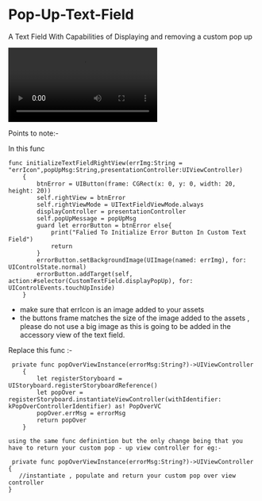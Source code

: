 # Pop-Up-Text-Field
A Text Field With Capabilities of Displaying and removing a custom pop up

![alt text](https://github.com/iThink32/Pop-Up-Text-Field/blob/master/PopupTextField.mp4)

Points to note:-

In this func 
```
func initializeTextFieldRightView(errImg:String = "errIcon",popUpMsg:String,presentationController:UIViewController)
    {
        btnError = UIButton(frame: CGRect(x: 0, y: 0, width: 20, height: 20))
        self.rightView = btnError
        self.rightViewMode = UITextFieldViewMode.always
        displayController = presentationController
        self.popUpMessage = popUpMsg
        guard let errorButton = btnError else{
            print("Falied To Initialize Error Button In Custom Text Field")
            return
        }
        errorButton.setBackgroundImage(UIImage(named: errImg), for: UIControlState.normal)
        errorButton.addTarget(self, action:#selector(CustomTextField.displayPopUp), for: UIControlEvents.touchUpInside)
    }
```
- make sure that errIcon is an image added to your assets
- the buttons frame matches the size of the image added to the assets , please do not use a big image as this is going to be added in the accessory view of the text field.

Replace this func :-

```
 private func popOverViewInstance(errorMsg:String?)->UIViewController
    {
        let registerStoryboard = UIStoryboard.registerStoryboardReference()
        let popOver = registerStoryboard.instantiateViewController(withIdentifier: kPopOverControllerIdentifier) as! PopOverVC
        popOver.errMsg = errorMsg
        return popOver
    }
 ```   
    using the same func definintion but the only change being that you have to return your custom pop - up view controller for eg:-
    
     private func popOverViewInstance(errorMsg:String?)->UIViewController
    {
       //instantiate , populate and return your custom pop over view controller
    }
